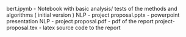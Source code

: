 bert.ipynb - Notebook with basic analysis/ tests of the methods and algorithms ( initial version ) 
NLP - project proposal.pptx - powerpoint presentation
NLP - project proposal.pdf - pdf of the report
project-proposal.tex - latex source code to the report